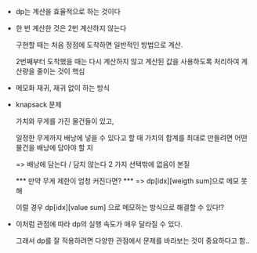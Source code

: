 - dp는 계산을 효율적으로 하는 것이다

- 한 번 계산한 것은 2번 계산하지 않는다
    
  구현할 때는 처음 정점에 도착하면 일반적인 방법으로 계산.
  
  2번째부터 도착했을 때는 다시 계산하지 않고 계산된 값을 사용하도록 처리하여 계산량을 줄이는 것이 핵심

- 메모화 재귀, 재귀 없이 하는 방식
- knapsack 문제
  
  가치와 무게를 가진 물건들이 있고, 

  일정한 무게까지 배낭에 넣을 수 있다고 할 때 가치의 합계를 최대로 만들려면 어떤 물건을 배낭에 담아야 할 지

  => 배낭에 담는다 / 담지 않는다 2 가지 선택밖에 없음이 본질

  *** 만약 무게 제한이 엄청 커진다면? *** => dp[idx][weigth sum]으로 메모 못 해
  
  이럴 경우 dp[idx][value sum] 으로 메모하는 방식으로 해결할 수 있다!?

- 이처럼 관점에 따라 dp의 실행 속도가 매우 달라질 수 있다.

  그래서 dp를 잘 적용하려면 다양한 관점에서 문제를 바라보는 것이 중요하다고 함..

